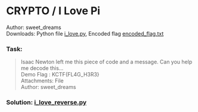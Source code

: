 # CRYPTO / I Love Pi
Author: sweet_dreams  
Downloads: Python file [i_love.py](i_love.py), Encoded flag [encoded_flag.txt](encoded_flag.txt)

### Task:

> Isaac Newton left me this piece of code and a message. Can you help me decode this...  
> Demo Flag : KCTF{FL4G_H3R3}  
> Attachments: File  
> Author: sweet_dreams

### Solution: [i_love_reverse.py](i_love_reverse.py)
